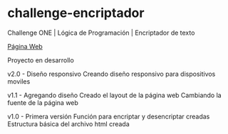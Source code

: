 # challenge-encriptador
Challenge ONE | Lógica de Programación | Encriptador de texto

<a href="https://efrainvilleda.github.io/challenge-encriptador/">Página Web</a>

Proyecto en desarrollo

v2.0 - Diseño responsivo
    Creando diseño responsivo para dispositivos moviles

v1.1 - Agregando diseño
    Creado el layout de la página web
    Cambiando la fuente de la página web

v1.0 - Primera versión
    Función para encriptar y desencriptar creadas
    Estructura básica del archivo html creada